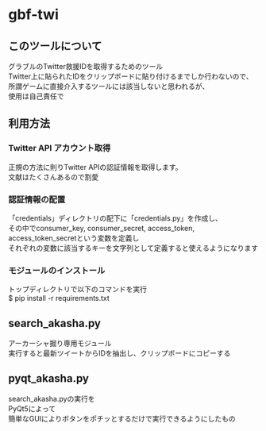 # gbf-twi

## このツールについて

グラブルのTwitter救援IDを取得するためのツール  
Twitter上に貼られたIDをクリップボードに貼り付けるまでしか行わないので、  
所謂ゲームに直接介入するツールには該当しないと思われるが、  
使用は自己責任で

## 利用方法

### Twitter API アカウント取得

正規の方法に則りTwitter APIの認証情報を取得します。  
文献はたくさんあるので割愛

### 認証情報の配置

「credentials」ディレクトリの配下に「credentials.py」を作成し、  
その中でconsumer_key, consumer_secret, access_token, access_token_secretという変数を定義し  
それぞれの変数に該当するキーを文字列として定義すると使えるようになります

### モジュールのインストール

トップディレクトリで以下のコマンドを実行  
$ pip install -r requirements.txt

## search_akasha.py

アーカーシャ掘り専用モジュール  
実行すると最新ツイートからIDを抽出し、クリップボードにコピーする

## pyqt_akasha.py

search_akasha.pyの実行を  
PyQt5によって  
簡単なGUIによりボタンをポチッとするだけで実行できるようにしたもの
